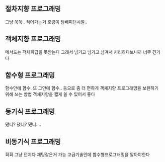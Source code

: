 
## 절차지향 프로그래밍
그냥 쭉쭉.. 적어가는거
호랑이 담배피던시절..

## 객체지향 프로그래밍
메서드는 객체취급을 못받는다
그래서 넘기고 넘기고 넘겨서 처리하다보니까 너무 긴거다

## 함수형 프로그래밍
함수안에 함수. 또 그안에 함수.. 등으로
좀 더 편하게 객체지향 프로그래밍을 보완하기위해 쓰는 방법
객체지향을 짧게 쓸 수 있어서 좋다

## 동기식 프로그래밍
됐니? 됐니? 됐니....

## 비동기식 프로그래밍
휙휙 그냥 던지다
채팅같은거 가능
고급기술인데 함수형프로그래밍을 알아야한다


